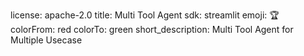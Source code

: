 license: apache-2.0
title: Multi Tool Agent
sdk: streamlit
emoji: 🏆
colorFrom: red
colorTo: green
short_description: Multi Tool Agent for Multiple Usecase
